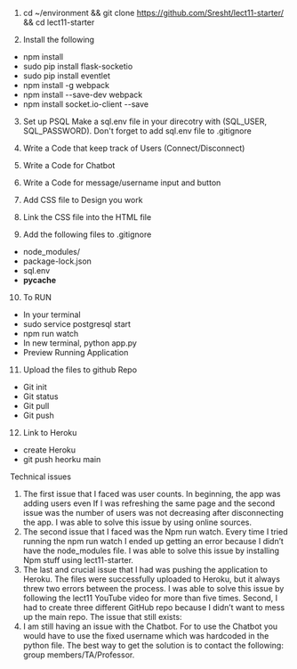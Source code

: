 1) cd ~/environment && git clone https://github.com/Sresht/lect11-starter/ && cd lect11-starter

2) Install the following 
- npm install
- sudo pip install flask-socketio
- sudo pip install eventlet
- npm install -g webpack
- npm install --save-dev webpack
- npm install socket.io-client --save

3) Set up PSQL
Make a sql.env file in your direcotry with (SQL_USER, SQL_PASSWORD). Don't forget to add sql.env file to .gitignore

4) Write a Code that keep track of Users (Connect/Disconnect)
5) Write a Code for Chatbot
6) Write a Code for message/username input and button
7) Add CSS file to Design you work
8) Link the CSS file into the HTML file
9) Add the following files to .gitignore
- node_modules/
- package-lock.json
- sql.env
- __pycache__

10) To RUN 
- In your terminal
- sudo service postgresql start
- npm run watch
- In new terminal, python app.py
- Preview Running Application

11) Upload the files to github Repo
- Git init
- Git status
- Git pull
- Git push

12) Link to Heroku
- create Heroku
- git push heorku main


Technical issues
1.	The first issue that I faced was user counts. In beginning, the app was adding users even If I was refreshing the same page and the second issue was the number of users was not decreasing after disconnecting the app. I was able to solve this issue by using online sources. 
2.	The second issue that I faced was the Npm run watch. Every time I tried running the npm run watch I ended up getting an error because I didn’t have the node_modules file. I was able to solve this issue by installing Npm stuff using lect11-starter. 
3.	The last and crucial issue that I had was pushing the application to Heroku. The files were successfully uploaded to Heroku, but it always threw two errors between the process. I was able to solve this issue by following the lect11 YouTube video for more than five times. Second, I had to create three different GitHub repo because I didn’t want to mess up the main repo.
The issue that still exists:
1.	I am still having an issue with the Chatbot. For to use the Chatbot you would have to use the fixed username which was hardcoded in the python file. The best way to get the solution is to contact the following: group members/TA/Professor. 
 
